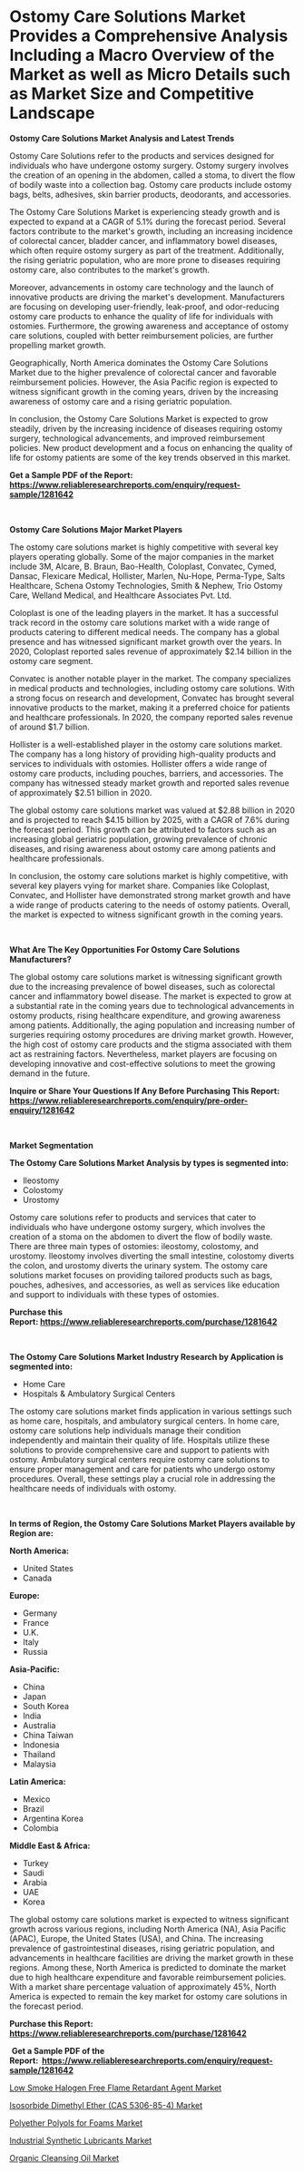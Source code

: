 <p><h1>Ostomy Care Solutions Market Provides a Comprehensive Analysis Including a Macro Overview of the Market as well as Micro Details such as Market Size and Competitive Landscape</h1></p><p><strong>Ostomy Care Solutions Market Analysis and Latest Trends</strong></p>
<p><p>Ostomy Care Solutions refer to the products and services designed for individuals who have undergone ostomy surgery. Ostomy surgery involves the creation of an opening in the abdomen, called a stoma, to divert the flow of bodily waste into a collection bag. Ostomy care products include ostomy bags, belts, adhesives, skin barrier products, deodorants, and accessories.</p><p>The Ostomy Care Solutions Market is experiencing steady growth and is expected to expand at a CAGR of 5.1% during the forecast period. Several factors contribute to the market's growth, including an increasing incidence of colorectal cancer, bladder cancer, and inflammatory bowel diseases, which often require ostomy surgery as part of the treatment. Additionally, the rising geriatric population, who are more prone to diseases requiring ostomy care, also contributes to the market's growth.</p><p>Moreover, advancements in ostomy care technology and the launch of innovative products are driving the market's development. Manufacturers are focusing on developing user-friendly, leak-proof, and odor-reducing ostomy care products to enhance the quality of life for individuals with ostomies. Furthermore, the growing awareness and acceptance of ostomy care solutions, coupled with better reimbursement policies, are further propelling market growth.</p><p>Geographically, North America dominates the Ostomy Care Solutions Market due to the higher prevalence of colorectal cancer and favorable reimbursement policies. However, the Asia Pacific region is expected to witness significant growth in the coming years, driven by the increasing awareness of ostomy care and a rising geriatric population.</p><p>In conclusion, the Ostomy Care Solutions Market is expected to grow steadily, driven by the increasing incidence of diseases requiring ostomy surgery, technological advancements, and improved reimbursement policies. New product development and a focus on enhancing the quality of life for ostomy patients are some of the key trends observed in this market.</p></p>
<p><strong>Get a Sample PDF of the Report:&nbsp; <a href="https://www.reliableresearchreports.com/enquiry/request-sample/1281642">https://www.reliableresearchreports.com/enquiry/request-sample/1281642</a></strong></p>
<p>&nbsp;</p>
<p><strong>Ostomy Care Solutions Major Market Players</strong></p>
<p><p>The ostomy care solutions market is highly competitive with several key players operating globally. Some of the major companies in the market include 3M, Alcare, B. Braun, Bao-Health, Coloplast, Convatec, Cymed, Dansac, Flexicare Medical, Hollister, Marlen, Nu-Hope, Perma-Type, Salts Healthcare, Schena Ostomy Technologies, Smith & Nephew, Trio Ostomy Care, Welland Medical, and Healthcare Associates Pvt. Ltd.</p><p>Coloplast is one of the leading players in the market. It has a successful track record in the ostomy care solutions market with a wide range of products catering to different medical needs. The company has a global presence and has witnessed significant market growth over the years. In 2020, Coloplast reported sales revenue of approximately $2.14 billion in the ostomy care segment.</p><p>Convatec is another notable player in the market. The company specializes in medical products and technologies, including ostomy care solutions. With a strong focus on research and development, Convatec has brought several innovative products to the market, making it a preferred choice for patients and healthcare professionals. In 2020, the company reported sales revenue of around $1.7 billion.</p><p>Hollister is a well-established player in the ostomy care solutions market. The company has a long history of providing high-quality products and services to individuals with ostomies. Hollister offers a wide range of ostomy care products, including pouches, barriers, and accessories. The company has witnessed steady market growth and reported sales revenue of approximately $2.51 billion in 2020.</p><p>The global ostomy care solutions market was valued at $2.88 billion in 2020 and is projected to reach $4.15 billion by 2025, with a CAGR of 7.6% during the forecast period. This growth can be attributed to factors such as an increasing global geriatric population, growing prevalence of chronic diseases, and rising awareness about ostomy care among patients and healthcare professionals.</p><p>In conclusion, the ostomy care solutions market is highly competitive, with several key players vying for market share. Companies like Coloplast, Convatec, and Hollister have demonstrated strong market growth and have a wide range of products catering to the needs of ostomy patients. Overall, the market is expected to witness significant growth in the coming years.</p></p>
<p>&nbsp;</p>
<p><strong>What Are The Key Opportunities For Ostomy Care Solutions Manufacturers?</strong></p>
<p><p>The global ostomy care solutions market is witnessing significant growth due to the increasing prevalence of bowel diseases, such as colorectal cancer and inflammatory bowel disease. The market is expected to grow at a substantial rate in the coming years due to technological advancements in ostomy products, rising healthcare expenditure, and growing awareness among patients. Additionally, the aging population and increasing number of surgeries requiring ostomy procedures are driving market growth. However, the high cost of ostomy care products and the stigma associated with them act as restraining factors. Nevertheless, market players are focusing on developing innovative and cost-effective solutions to meet the growing demand in the future.</p></p>
<p><strong>Inquire or Share Your Questions If Any Before Purchasing This Report: <a href="https://www.reliableresearchreports.com/enquiry/pre-order-enquiry/1281642">https://www.reliableresearchreports.com/enquiry/pre-order-enquiry/1281642</a></strong></p>
<p>&nbsp;</p>
<p><strong>Market Segmentation</strong></p>
<p><strong>The Ostomy Care Solutions Market Analysis by types is segmented into:</strong></p>
<p><ul><li>Ileostomy</li><li>Colostomy</li><li>Urostomy</li></ul></p>
<p><p>Ostomy care solutions refer to products and services that cater to individuals who have undergone ostomy surgery, which involves the creation of a stoma on the abdomen to divert the flow of bodily waste. There are three main types of ostomies: ileostomy, colostomy, and urostomy. Ileostomy involves diverting the small intestine, colostomy diverts the colon, and urostomy diverts the urinary system. The ostomy care solutions market focuses on providing tailored products such as bags, pouches, adhesives, and accessories, as well as services like education and support to individuals with these types of ostomies.</p></p>
<p><strong>Purchase this Report:&nbsp;<a href="https://www.reliableresearchreports.com/purchase/1281642">https://www.reliableresearchreports.com/purchase/1281642</a></strong></p>
<p>&nbsp;</p>
<p><strong>The Ostomy Care Solutions Market Industry Research by Application is segmented into:</strong></p>
<p><ul><li>Home Care</li><li>Hospitals & Ambulatory Surgical Centers</li></ul></p>
<p><p>The ostomy care solutions market finds application in various settings such as home care, hospitals, and ambulatory surgical centers. In home care, ostomy care solutions help individuals manage their condition independently and maintain their quality of life. Hospitals utilize these solutions to provide comprehensive care and support to patients with ostomy. Ambulatory surgical centers require ostomy care solutions to ensure proper management and care for patients who undergo ostomy procedures. Overall, these settings play a crucial role in addressing the healthcare needs of individuals with ostomy.</p></p>
<p>&nbsp;</p>
<p><strong>In terms of Region, the Ostomy Care Solutions Market Players available by Region are:</strong></p>
<p>
    <p> <strong> North America: </strong>
        <ul>
            <li>United States</li>
            <li>Canada</li>
        </ul>
        </p> 
    <p> <strong> Europe: </strong>
        <ul>
            <li>Germany</li>
            <li>France</li>
            <li>U.K.</li>
            <li>Italy</li>
            <li>Russia</li>
        </ul>
        </p> 
    <p> <strong> Asia-Pacific: </strong>
        <ul>
            <li>China</li>
            <li>Japan</li>
            <li>South Korea</li>
            <li>India</li>
            <li>Australia</li>
            <li>China Taiwan</li>
            <li>Indonesia</li>
            <li>Thailand</li>
            <li>Malaysia</li>
        </ul>
        </p> 
    <p> <strong> Latin America: </strong>
        <ul>
            <li>Mexico</li>
            <li>Brazil</li>
            <li>Argentina Korea</li>
            <li>Colombia</li>
        </ul>
        </p> 
    <p> <strong> Middle East & Africa: </strong>
        <ul>
            <li>Turkey</li>
            <li>Saudi</li>
            <li>Arabia</li>
            <li>UAE</li>
            <li>Korea</li>
        </ul>
    </p>
    </p>
<p><p>The global ostomy care solutions market is expected to witness significant growth across various regions, including North America (NA), Asia Pacific (APAC), Europe, the United States (USA), and China. The increasing prevalence of gastrointestinal diseases, rising geriatric population, and advancements in healthcare facilities are driving the market growth in these regions. Among these, North America is predicted to dominate the market due to high healthcare expenditure and favorable reimbursement policies. With a market share percentage valuation of approximately 45%, North America is expected to remain the key market for ostomy care solutions in the forecast period.</p></p>
<p><strong>Purchase this Report: <a href="https://www.reliableresearchreports.com/purchase/1281642">https://www.reliableresearchreports.com/purchase/1281642</a></strong></p>
<p>&nbsp;<strong>Get a Sample PDF of the Report:&nbsp;&nbsp;<a href="https://www.reliableresearchreports.com/enquiry/request-sample/1281642">https://www.reliableresearchreports.com/enquiry/request-sample/1281642</a></strong></p>
<p><strong></strong></p>
<p><p><a href="https://www.linkedin.com/pulse/low-smoke-halogen-free-flame-retardant-agent-market-research/">Low Smoke Halogen Free Flame Retardant Agent Market</a></p><p><a href="https://github.com/rahu1505/Market-Research-Report-List-1/blob/main/isosorbide-dimethyl-ether-cas-5306-85-4-market.md">Isosorbide Dimethyl Ether (CAS 5306-85-4) Market</a></p><p><a href="https://www.linkedin.com/pulse/polyether-polyols-foams-market-challenges-opportunities-growth/">Polyether Polyols for Foams Market</a></p><p><a href="https://medium.com/@keygreen5469/industrial-synthetic-lubricants-market-size-growth-forecast-2023-2030-f9bb26fc9472">Industrial Synthetic Lubricants Market</a></p><p><a href="https://medium.com/@kimwalker82/organic-cleansing-oil-market-size-growth-forecast-2023-2030-18887e711a6c">Organic Cleansing Oil Market</a></p></p>